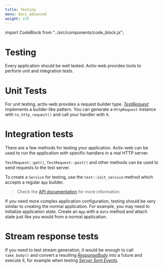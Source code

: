 ```yaml
---
title: Testing
menu: docs_advanced
weight: 215
---
```


import CodeBlock from "../src/components/code_block.js";

# Testing

Every application should be well tested. Actix-web provides tools to perform unit and
integration tests.

# Unit Tests

For unit testing, actix-web provides a request builder type.
[*TestRequest*][testrequest] implements a builder-like pattern. You can generate a
`HttpRequest` instance with `to_http_request()` and call your handler with it.

<CodeBlock example="testing" file="main.rs" section="unit-tests" />

# Integration tests

There are a few methods for testing your application. Actix-web can be used
to run the application with specific handlers in a real HTTP server.

`TestRequest::get()`, `TestRequest::post()` and other
methods can be used to send requests to the test server.

To create a `Service` for testing, use the `test::init_service` method which accepts a
regular `App` builder.

> Check the [API documentation][actixdocs] for more information.

<CodeBlock example="testing" file="integration_one.rs" section="integration-one" />

If you need more complex application configuration, testing should be very similar to creating
the normal application. For example, you may need to initialize application state. Create an
`App` with a `data` method and attach state just like you would from a normal application.

<CodeBlock example="testing" file="integration_two.rs" section="integration-two" />

# Stream response tests

If you need to test stream generation, it would be enough to call `take_body()` and convert a
resulting [*ResponseBody*][responsebody] into a future and execute it, for example when testing
[*Server Sent Events*][serversentevents].

<CodeBlock example="testing" file="stream_response.rs" section="stream-response" />

[serversentevents]: https://developer.mozilla.org/en-US/docs/Web/API/Server-sent_events/Using_server-sent_events
[responsebody]: https://docs.rs/actix-web/3/actix_web/body/enum.ResponseBody.html
[actixdocs]: https://docs.rs/actix-web/3/actix_web/test/index.html
[testrequest]: https://docs.rs/actix-web/3/actix_web/test/struct.TestRequest.html
